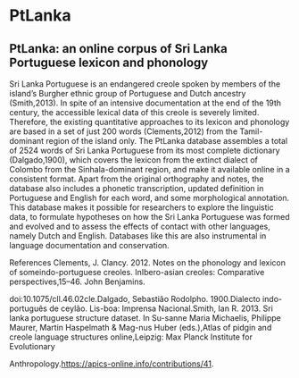 # PtLanka
## PtLanka: an online corpus of Sri Lanka Portuguese lexicon and phonology

Sri Lanka Portuguese is an endangered creole spoken by members of the island’s Burgher ethnic group of Portuguese and Dutch ancestry (Smith,2013). In spite of an intensive documentation at the end of the 19th century, the accessible lexical data of this creole is severely limited. Therefore, the existing quantitative approaches to its lexicon and phonology are based in a set of just 200 words (Clements,2012) from the Tamil-dominant region of the island only. The PtLanka database assembles a total of 2524 words of Sri Lanka Portuguese from its most complete dictionary (Dalgado,1900), which covers the lexicon from the extinct dialect of Colombo from the Sinhala-dominant region, and make it available online in a consistent format. Apart from the original orthography and notes, the database also includes a phonetic transcription, updated definition in Portuguese and English for each word, and some morphological annotation. This database makes it possible for researchers to explore the linguistic data, to formulate hypotheses on how the Sri Lanka Portuguese was formed and evolved and to assess the effects of contact with other languages, namely Dutch and English. Databases like this are  also instrumental in language documentation and conservation.

References
Clements, J. Clancy. 2012. Notes on the phonology and lexicon of someindo-portuguese creoles. InIbero-asian creoles: Comparative perspectives,15–46. John Benjamins. 

doi:10.1075/cll.46.02cle.Dalgado, Sebastião Rodolpho. 1900.Dialecto indo-português de ceylão. Lis-boa: Imprensa Nacional.Smith, Ian R. 2013.  Sri lanka portuguese structure dataset.  In Su-sanne Maria Michaelis, Philippe Maurer, Martin Haspelmath & Mag-nus Huber (eds.),Atlas of pidgin and creole language structures online,Leipzig: Max Planck Institute for Evolutionary 

Anthropology.https://apics-online.info/contributions/41.
